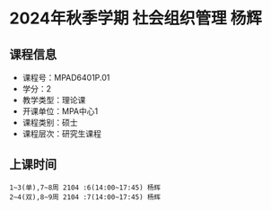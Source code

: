 # 2024年秋季学期 社会组织管理 杨辉






## 课程信息

- 课程号：MPAD6401P.01
- 学分：2
- 教学类型：理论课
- 开课单位：MPA中心1
- 课程类别：硕士
- 课程层次：研究生课程

## 上课时间

```
1~3(单),7~8周 2104 :6(14:00~17:45) 杨辉
2~4(双),8~9周 2104 :7(14:00~17:45) 杨辉
```

